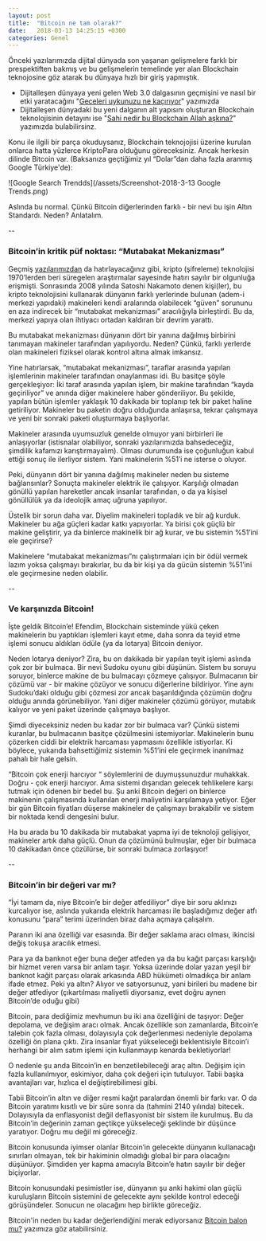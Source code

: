 ```yaml
---
layout: post
title:  "Bitcoin ne tam olarak?"
date:   2018-03-13 14:25:15 +0300
categories: Genel
---
```


Önceki yazılarımızda dijital dünyada son yaşanan gelişmelere farklı bir prespektiften bakmış ve bu gelişmelerin temelinde yer alan Blockchain teknojosine göz atarak bu dünyaya hızlı bir giriş yapmıştık. 

* Dijitalleşen dünyaya yeni gelen Web 3.0 dalgasının geçmişini ve nasıl bir etki yaratacağını "[Geceleri uykunuzu ne kaçırıyor](/genel/2018/03/01/Geceleri-uykunuzu-ne-kaciriyor.html)" yazımızda
* Dijitalleşen dünyadaki bu yeni dalganın alt yapısını oluşturan Blockchain teknolojisinin detayını ise  "[Sahi nedir bu Blockchain Allah aşkına?](/genel/2018/03/02/Sahi-nedir-bu-blockchain-allah-askina.html)" yazımızda bulabilirsinz. 


Konu ile ilgili bir parça okuduysanız, Blockchain teknojojisi üzerine kurulan onlarca hatta yüzlerce KriptoPara olduğunu göreceksiniz. Ancak herkesin dilinde Bitcoin var. (Baksanıza geçtiğimiz yıl “Dolar”dan daha fazla aranmış Google Türkiye'de): 

![Google Search Trendds](/assets/Screenshot-2018-3-13 Google Trends.png)

Aslında bu normal. Çünkü Bitcoin diğerlerinden farklı - bir nevi bu işin Altın Standardı. Neden? Anlatalım. 

--

### Bitcoin’in kritik püf noktası: “Mutabakat Mekanizması”

Geçmiş [yazılarımızdan](/genel/2018/03/01/Geceleri-uykunuzu-ne-kaciriyor.html) da hatırlayacağınız gibi, kripto (şifreleme) teknolojisi 1970’lerden beri süregelen araştırmalar sayesinde hatırı sayılır bir olgunluğa erişmişti. Sonrasında 2008 yılında Satoshi Nakamoto denen kişi(ler), bu kripto teknolojisini kullanarak dünyanın farklı yerlerinde bulunan (adem-i merkezi yapıdaki) makineleri kendi aralarında olabilecek “güven” sorununu en aza indirecek bir “mutabakat mekanizması” aracılığıyla birleştirdi. Bu da, merkezi yapıya olan ihtiyacı ortadan kaldıran bir devrim yarattı. 

Bu mutabakat mekanizması dünyanın dört bir yanına dağılmış birbirini tanımayan makineler tarafından yapılıyordu. Neden? Çünkü, farklı yerlerde olan makineleri fiziksel olarak kontrol altına almak imkansız. 

Yine hatırlarsak, “mutabakat mekanizması”, taraflar arasında yapılan işlemlerinin makineler tarafından onaylanması idi. Bu basitçe şöyle gerçekleşiyor: İki taraf arasında yapılan işlem, bir makine tarafından “kayda geçiriliyor” ve anında diğer makinelere haber gönderiliyor. Bu şekilde, yapılan bütün işlemler yaklaşık 10 dakikada bir toplanıp tek bir paket haline getiriliyor. Makineler bu paketin doğru olduğunda anlaşırsa, tekrar çalışmaya ve yeni bir sonraki paketi oluşturmaya başlıyorlar. 

Makineler arasında uyumsuzluk genelde olmuyor yani birbirleri ile anlaşıyorlar (istisnalar olabiliyor, sonraki yazılarımızda bahsedeceğiz, şimdilik kafamızı karıştırmayalım). Olması durumunda ise çoğunluğun kabul ettiği sonuç ile ilerliyor sistem. Yani makinelerin %51’i ne isterse o oluyor. 

Peki, dünyanın dört bir yanına dağılmış makineler neden bu sisteme bağlansınlar? Sonuçta makineler elektrik ile çalışıyor. Karşılığı olmadan gönüllü yapılan hareketler ancak insanlar tarafından, o da ya kişisel gönüllülük ya da ideolojik amaç uğruna yapılıyor. 

Üstelik bir sorun daha var. Diyelim makineleri topladık ve bir ağ kurduk. Makineler bu ağa güçleri kadar katkı yapıyorlar. Ya birisi çok güçlü bir makine geliştirir, ya da binlerce makinelik bir ağ kurar, ve bu sistemin %51’ini ele geçirirse?

Makinelere “mutabakat mekanizması”nı çalıştırmaları için bir ödül vermek lazım yoksa çalışmayı bırakırlar, bu da bir kişi ya da gücün sistemin %51’ini ele geçirmesine neden olabilir. 

--

### Ve karşınızda Bitcoin!

İşte geldik Bitcoin’e!  Efendim, Blockchain sisteminde yükü çeken makinelerin bu yaptıkları işlemleri kayıt etme, daha sonra da teyid etme işlemi sonucu aldıkları ödüle (ya da lotarya) Bitcoin deniyor.

Neden lotarya deniyor? Zira, bu on dakikada bir yapılan teyit işlemi aslında çok zor bir bulmaca. Bir nevi Sudoku oyunu gibi düşünün. Sistem bu soruyu soruyor, binlerce makine de bu bulmacayı çözmeye çalışıyor. Bulmacanın bir çözümü var - bir makine çözüyor ve sonucu diğerlerine bildiriyor. Yine aynı Sudoku’daki olduğu gibi çözmesi zor ancak başarıldığında çözümün doğru olduğu anında görünebiliyor. Yani diğer makineler çözümü görüyor, mutabık kalıyor ve yeni paket üzerinde çalışmaya başlıyor. 

Şimdi diyeceksiniz neden bu kadar zor bir bulmaca var? Çünkü sistemi kuranlar, bu bulmacanın basitçe çözülmesini istemiyorlar. Makinelerin bunu çözerken ciddi bir elektrik harcaması yapmasını özellikle istiyorlar. Ki böylece, yukarıda bahsettiğimiz sistemin %51’ini ele geçirmek inanılmaz pahalı bir hale gelsin. 

“Bitcoin çok enerji harcıyor “ söylemlerini de duymuşsunuzdur muhakkak. Doğru - çok enerji harcıyor. Ama sistemi dışarıdan gelecek tehlikelere karşı tutmak için ödenen bir bedel bu. Şu anki Bitcoin değeri on binlerce makinenin çalışmasında kullanılan enerji maliyetini karşılamaya yetiyor. Eğer bir gün Bitcoin fiyatları düşerse makineler de çalışmayı bırakabilir ve sistem bir noktada kendi dengesini bulur. 

Ha bu arada bu 10 dakikada bir mutabakat yapma iyi de teknoloji gelişiyor, makineler artık daha güçlü. Onun da çözümünü bulmuşlar, eğer bir bulmaca 10 dakikadan önce çözülürse, bir sonraki bulmaca zorlaşıyor!

--

### Bitcoin’in bir değeri var mı?

“İyi tamam da, niye Bitcoin’e bir değer atfediliyor” diye bir soru aklınızı kurcalıyor ise, aslında yukarıda elektrik harcaması ile başladığımız değer atfı konusunu “para” terimi üzerinden biraz daha açmaya çalışalım. 

Paranın iki ana özelliği var esasında. Bir değer saklama aracı olması, ikincisi değiş tokuşa aracılık etmesi. 

Para ya da banknot eğer buna değer atfeden ya da bu kağıt parçası karşılığı bir hizmet veren varsa bir anlam taşır. Yoksa üzerinde dolar yazan yeşil bir banknot kağit parçası olarak arkasında ABD hükümeti olmadıkça bir anlam ifade etmez. Peki ya altın? Alıyor ve satıyorsunuz, yani birileri bu madene bir değer atfediyor (çıkartılması maliyetli diyorsanız, evet doğru aynen Bitcoin’de oduğu gibi) 

Bitcoin, para dediğimiz mevhumun bu iki ana özelliğini de taşıyor: Değer depolama, ve değişim aracı olmak. Ancak özellikle son zamanlarda, Bitcoin’e talebin çok fazla olması, dolayısıyla çok değerlenmesi nedeniyle depolama özelliği ön plana çıktı. Zira insanlar fiyat yükseleceği beklentisiyle Bitcoin’i herhangi bir alım satım işlemi için kullanmayıp kenarda bekletiyorlar!

O nedenle şu anda Bitcoin’in en benzetilebileceği araç altın. Değişim için fazla kullanılmıyor, eskimiyor, daha çok değeri için tutuluyor. Tabii başka avantajları var, hızlıca el değiştirebilimesi gibi. 

Tabii Bitcoin’in altın ve diğer resmi kağıt paralardan önemli bir farkı var. O da Bitcoin yaratımı kısıtlı ve bir süre sonra da (tahmini 2140 yılında) bitecek. Dolayısıyla da enflasyonist değil deflasyonist bir sistem ile kurulmuş. Bu da Bitcoin’in değerinin zaman geçtikçe yükseleceği şeklinde bir düşünce yaratıyor. Doğru mu değil mi göreceğiz. 

Bitcoin konusunda iyimser olanlar Bitcoin’in gelecekte dünyanın kullanacağı sınırları olmayan, tek bir hakiminin olmadığı global bir para olacağını düşünüyor. Şimdiden yer kapma amacıyla Bitcoin’e hatırı sayılır bir değer biçiyorlar. 

Bitcoin konusundaki pesimistler ise, dünyanın şu anki hakimi olan güçlü kuruluşların Bitcoin sistemini de gelecekte aynı şekilde kontrol edeceği görüşündeler. Sonucun ne olacağını hep birlikte göreceğiz. 

Bitcoin'in neden bu kadar değerlendiğini merak ediyorsanız [Bitcoin balon mu?](/genel/2018/03/05/Bitcoin-balon-mu.html) yazımıza göz atabilirsiniz. 

